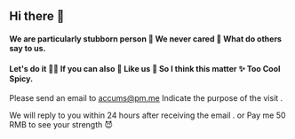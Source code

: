 ## Hi there 👋

#### We are particularly stubborn person 🙋 We never cared 🌈 What do others say to us.
#### Let's do it 👩‍💻 If you can also 🍿 Like us 🧙 So I think this matter ✨ Too Cool Spicy.

Please send an email to accums@pm.me Indicate the purpose of the visit .

We will reply to you within 24 hours after receiving the email . or Pay me 50 RMB to see your strength 😈
